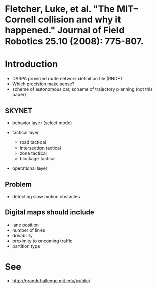 # Fletcher, Luke, et al. "The MIT–Cornell collision and why it happened." Journal of Field Robotics 25.10 (2008): 775-807.

# Introduction
* DARPA provided route network definition file (RNDF)
* Which precision make sense?
* scheme of autonomous car, scheme of trajectory planning (not this paper)

## SKYNET
* behavior layer (select mode)
* tactical layer

  * road tactical
  * intersection tactical
  * zone tactical
  * blockage tactical

* operational layer

## Problem
* detecting slow motion obstacles

## Digital maps should include
* lane position
* number of lines
* drivability
* proximity to oncoming traffic
* partition type

# See
* http://grandchallenge.mit.edu/public/
